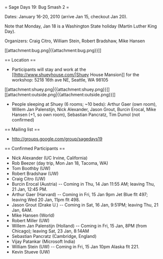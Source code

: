 = Sage Days 19: Bug Smash 2 =

Dates: January 16-20, 2010  (arrive Jan 15, checkout Jan 20).  

Note that Monday, Jan 18 is a Washington State holiday (Martin Luther King Day).

Organizers: Craig Citro, William Stein, Robert Bradshaw, Mike Hansen


 [[attachment:bug.png|{{attachment:bug.png}}]]

== Location ==

 * Participants will stay and work at the [[http://www.shueyhouse.com/|Shuey House Mansion]] for the workshop:
   5218 16th ave NE, Seattle, WA 98105

 [[attachment:shuey.png|{{attachment:shuey.png}}]]  [[attachment:outside.png|{{attachment:outside.png}}]]

 * People sleeping at Shuey (6 rooms; ~10 beds): Arthur Gaer (own room), Willem Jan Palenstijn, Nick Alexander, Jason Grout, Burcin Erocal, Mike Hansen (+1, so own room), Sebastian Pancratz, Tim Dumol (not confirmed)

== Mailing list ==
 * http://groups.google.com/group/sagedays19

== Confirmed Participants ==

 * Nick Alexander (UC Irvine, California)
 * Rob Beezer (day trip, Mon Jan 18, Tacoma, WA)
 * Tom Boothby (UW)
 * Robert Bradshaw (UW)
 * Craig Citro (UW)
 * Burcin Erocal  (Austria) -- Coming in Thu, 14 Jan 11:55 AM; leaving Thu, 21 Jan, 12:45 PM.
 * Arthur Gaer (Harvard) -- Coming in Fri, 15 Jan 9pm Jet Blue flt 497; leaving Wed 20 Jan, 11pm flt 498. 
 * Jason Grout   (Drake U.) -- Coming in Sat, 16 Jan, 9:51PM; leaving Thu, 21 Jan, 6AM.
 * Mike Hansen (World)
 * Robert Miller (UW)
 * Willem Jan Palenstijn  (Holland) -- Coming in Fri, 15 Jan, 8PM (from Chicago); leaving Sat, 23 Jan, 8:14AM
 * Sebastian Pancratz  (Cambridge, England)
 * Vijay Patankar (Microsoft India)
 * William Stein (UW) -- Coming in Fri, 15 Jan 10pm Alaska flt 221.
 * Kevin Stueve (UW)
